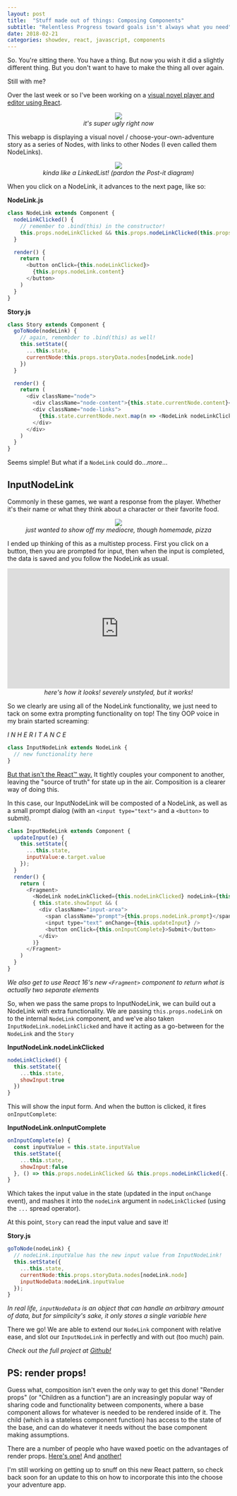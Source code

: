```yaml
---
layout: post
title:  "Stuff made out of things: Composing Components"
subtitle: "Relentless Progress toward goals isn't always what you need"
date: 2018-02-21
categories: showdev, react, javascript, components
---
```


So. You're sitting there. You have a thing. But now you wish it did a slightly different thing. But you don't want to have to make the thing all over again. 

Still with me?

Over the last week or so I've been working on a [visual novel player and editor using React][reactvn].

<p style="text-align:center">
<img src='/assets/2018/02/react-vn-1.png'><br/>
<em>it's super ugly right now</em>
</p>

This webapp is displaying a visual novel / choose-your-own-adventure story as a series of Nodes, with links to other Nodes (I even called them NodeLinks).

<p style="text-align:center">
<img src='/assets/2018/02/react-vn-ll.jpg'><br/>
<em>kinda like a LinkedList! (pardon the Post-it diagram)</em>
</p>

When you click on a NodeLink, it advances to the next page, like so:

**NodeLink.js**

```javascript
class NodeLink extends Component {
  nodeLinkClicked() {
    // remember to .bind(this) in the constructor!
    this.props.nodeLinkClicked && this.props.nodeLinkClicked(this.props.nodeLink)
  }

  render() {
    return (
      <button onClick={this.nodeLinkClicked}>
        {this.props.nodeLink.content}
      </button>
    )
  }
}
```

**Story.js**

```javascript
class Story extends Component {
  goToNode(nodeLink) {
    // again, remembder to .bind(this) as well!
    this.setState({
      ...this.state,
      currentNode:this.props.storyData.nodes[nodeLink.node]
    })
  }

  render() {
    return (
      <div className="node">
        <div className="node-content">{this.state.currentNode.content}</div>
        <div className="node-links">
          {this.state.currentNode.next.map(n => <NodeLink nodeLinkClicked={this.goToNode} nodeLink={n} key={btoa(`${n.content}-${n.node}`)} />)}
        </div>
      </div>
    )
  }
}
```

Seems simple! But what if a `NodeLink` could do&hellip;_more_&hellip;

## InputNodeLink

Commonly in these games, we want a response from the player. Whether it's their name or what they think about a character or their favorite food.

<p style="text-align:center">
<img src='/assets/2018/02/pizza.jpg'><br/>
<em>just wanted to show off my mediocre, though homemade, pizza</em>
<p>

I ended up thinking of this as a multistep process. First you click on a button, then you are prompted for input, then when the input is completed, the data is saved and you follow the NodeLink as usual.

<div style="text-align:center">
<div style='position:relative;padding-bottom:54%'>
  <iframe src='https://gfycat.com/ifr/IllegalFirmCob' frameborder='0' scrolling='no' width='100%' height='100%' style='position:absolute;top:0;left:0'></iframe>
</div>
<em>here's how it looks! severely unstyled, but it works!</em>
</div>

<div markdown="1">

So we clearly are using all of the NodeLink functionality, we just need to tack on some extra prompting functionality on top! The tiny OOP voice in my brain started screaming:

_I N H E R I T A N C E_

```javascript
class InputNodeLink extends NodeLink {
  // new functionality here
}
```

[But that isn't the React&trade; way.][reactcomp] It tightly couples your component to another, leaving the "source of truth" for state up in the air. Composition is a clearer way of doing this.

In this case, our InputNodeLink will be composted of a NodeLink, as well as a small prompt dialog (with an `<input type="text">` and a `<button>` to submit).

```javascript
class InputNodeLink extends Component {
  updateInput(e) {
    this.setState({
      ...this.state,
      inputValue:e.target.value
    });
  }
  render() {
    return (
      <Fragment>
        <NodeLink nodeLinkClicked={this.nodeLinkClicked} nodeLink={this.props.nodeLink} />
        { this.state.showInput && (
          <div className="input-area">
            <span className="prompt">{this.props.nodeLink.prompt}</span>
            <input type="text" onChange={this.updateInput} />
            <button onClick={this.onInputComplete}>Submit</button>
          </div>
        )}
      </Fragment>
    )
  }
}
```
_We also get to use React 16's new `<Fragment>` component to return what is actually two separate elements_

So, when we pass the same props to InputNodeLink, we can build out a NodeLink with extra functionality. We are passing `this.props.nodeLink` on to the internal `NodeLink` component, and we've also taken `InputNodeLink.nodeLinkClicked` and have it acting as a go-between for the `NodeLink` and the `Story`

**InputNodeLink.nodeLinkClicked**

```javascript
nodeLinkClicked() {
  this.setState({
    ...this.state,
    showInput:true
  })
}
```

This will show the input form. And when the button is clicked, it fires `onInputComplete`:

**InputNodeLink.onInputComplete**

```javascript
onInputComplete(e) {
  const inputValue = this.state.inputValue
  this.setState({
    ...this.state,
    showInput:false
  }, () => this.props.nodeLinkClicked && this.props.nodeLinkClicked({...this.props.nodeLink, inputValue}))
}
```

Which takes the input value in the state (updated in the input `onChange` event), and mashes it into the `nodeLink` argument in `nodeLinkClicked` (using the `...` spread operator).

At this point, `Story` can read the input value and save it!

**Story.js**
```javascript
goToNode(nodeLink) {
  // nodeLink.inputValue has the new input value from InputNodeLink!
  this.setState({
    ...this.state,
    currentNode:this.props.storyData.nodes[nodeLink.node]
    inputNodeData:nodeLink.inputValue
  });
}
```
_In real life, `inputNodeData` is an object that can handle an arbitrary amount of data, but for simplicity's sake, it only stores a single variable here_

There we go! We are able to extend our `NodeLink` component with relative ease, and slot our `InputNodeLink` in perfectly and with out (too much) pain.

_Check out the full project at [Github!][reactvn]_

## PS: render props!

Guess what, composition isn't even the only way to get this done! "Render props" (or "Children as a function") are an increasingly popular way of sharing code and functionality between components, where a base component allows for whatever is needed to be rendered inside of it. The child (which is a stateless component function) has access to the state of the base, and can do whatever it needs without the base component making assumptions.

There are a number of people who have waxed poetic on the advantages of render props. [Here's one!][mjrenderprops] And [another!][breakingup]

I'm still working on getting up to snuff on this new React pattern, so check back soon for an update to this on how to incorporate this into the choose your adventure app.

</div>

[reactvn]: https://github.com/washingtonsteven/react-vn
[reactcomp]: https://reactjs.org/docs/composition-vs-inheritance.html
[mjrenderprops]: https://cdb.reacttraining.com/use-a-render-prop-50de598f11ce
[breakingup]: https://medium.com/tandemly/im-breaking-up-with-higher-order-components-44b0df2db052